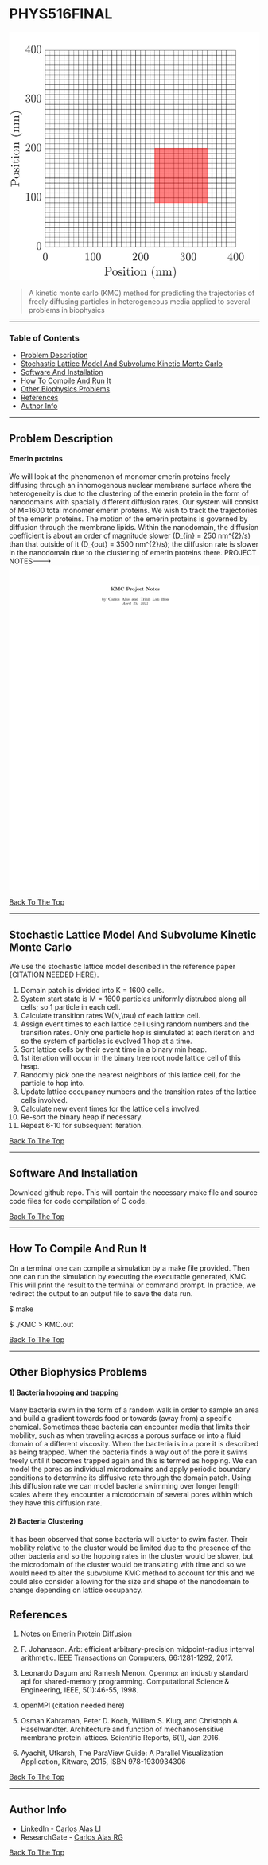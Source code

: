 # PHYS516FINAL
<img src="Lattice.png " width="550" height="500">

> A kinetic monte carlo (KMC) method for predicting the trajectories of freely diffusing particles in heterogeneous media applied to several problems in biophysics

---

### Table of Contents

- [Problem Description](#problems-description)
- [Stochastic Lattice Model And Subvolume Kinetic Monte Carlo](#stochastic-lattice-model-and-subvolume-kinetic-monte-carlo)
- [Software And Installation](#software-and-installation)
- [How To Compile And Run It](#how-to-compile-and-run-it)
- [Other Biophysics Problems](#other-biophysics-problems)
- [References](#references)
- [Author Info](#author-info)

---

## Problem Description

#### Emerin proteins
We will look at the phenomenon of monomer emerin proteins freely diffusing through an inhomogenous nuclear membrane surface where the heterogeneity is due to the clustering of the emerin protein in the form of nanodomains with spacially different diffusion rates. Our system will consist of M=1600 total monomer emerin proteins. We wish to track the trajectories of the emerin proteins. The motion of the emerin proteins is governed by diffusion through the membrane lipids. Within the nanodomain, the diffusion coefficient is about an order of magnitude slower (D_{in} = 250 nm^{2}/s) than that outside of it (D_{out} = 3500 nm^{2}/s); the diffusion rate is slower in the nanodomain due to the clustering of emerin proteins there. PROJECT NOTES--->
<img src="KMC_ProjectNotes.pdf ">


[Back To The Top](#PHYS516FINAL)

---

## Stochastic Lattice Model And Subvolume Kinetic Monte Carlo

We use the stochastic lattice model described in the reference paper {CITATION NEEDED HERE}.
1. Domain patch is divided into K = 1600 cells.
2. System start state is M = 1600 particles uniformly distrubed along all cells; so 1 particle in each cell.
3. Calculate transition rates W(N,\tau) of each lattice cell.
4. Assign event times to each lattice cell using random numbers and the transition rates. Only one particle 
  hop is simulated at each iteration and so the system of particles is evolved 1 hop at a time.
5. Sort lattice cells by their event time in a binary min heap.
6. 1st iteration will occur in the binary tree root node lattice cell of this heap.
7. Randomly pick one the nearest neighbors of this lattice cell, for the particle to hop into.
8. Update lattice occupancy numbers and the transition rates of the lattice cells involved.
9. Calculate new event times for the lattice cells involved.
10. Re-sort the binary heap if necessary.
11. Repeat 6-10 for subsequent iteration.


[Back To The Top](#PHYS516FINAL)

---

## Software And Installation

Download github repo. This will contain the necessary make file and source code files for code compilation of C code.

[Back To The Top](#PHYS516FINAL)

---

## How To Compile And Run It

On a terminal one can compile a simulation by a make file provided. Then one can run the simulation by executing the executable generated, KMC. This will print the result to the terminal or command prompt. In practice, we redirect the output to an output file to save the data run.

$ make

$ ./KMC > KMC.out

[Back To The Top](#PHYS516FINAL)

---

## Other Biophysics Problems

#### 1) Bacteria hopping and trapping
Many bacteria swim in the form of a random walk in order to sample an area and build a gradient towards food or towards (away from) a specific chemical. Sometimes these bacteria can encounter media that limits their mobility, such as when traveling across a porous surface or into a fluid domain of a different viscosity. When the bacteria is in a pore it is described as being trapped. When the bacteria finds a way out of the pore it swims freely until it becomes trapped again and this is termed as hopping. We can model the pores as individual microdomains and apply periodic boundary conditions to determine its diffusive rate through the domain patch. Using this diffusion rate we can model bacteria swimming over longer length scales where they encounter a microdomain of several pores within which they have this diffusion rate.

#### 2) Bacteria Clustering
It has been observed that some bacteria will cluster to swim faster. Their mobility relative to the cluster would be limited due to the presence of the other bacteria and so the hopping rates in the cluster would be slower, but the microdomain of the cluster would be translating with time and so we would need to alter the subvolume KMC method to account for this and we could also consider allowing for the size and shape of the nanodomain to change depending on lattice occupancy.

## References

1. Notes on Emerin Protein Diffusion

2. F. Johansson. Arb: efficient arbitrary-precision midpoint-radius interval arithmetic. IEEE Transactions on Computers, 66:1281-1292, 2017.

3. Leonardo Dagum and Ramesh Menon. Openmp: an industry standard api for shared-memory programming. Computational Science & Engineering, IEEE, 5(1):46-55, 1998.

4. openMPI (citation needed here)

5. Osman Kahraman, Peter D. Koch, William S. Klug, and Christoph A. Haselwandter. Architecture and function of mechanosensitive membrane protein lattices.              Scientific Reports, 6(1), Jan 2016.

6. Ayachit, Utkarsh, The ParaView Guide: A Parallel Visualization Application, Kitware, 2015, ISBN 978-1930934306


[Back To The Top](#PHYS516FINAL)

---

## Author Info

- LinkedIn - [Carlos Alas LI](https://www.linkedin.com/in/carlos-alas-6a4643160/)
- ResearchGate - [Carlos Alas RG](https://www.researchgate.net/profile/Carlos_Alas3)

[Back To The Top](#PHYS516FINAL)
